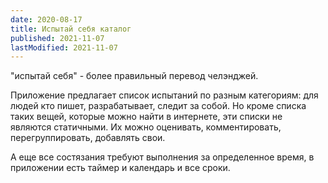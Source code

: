 ```yaml
---
date: 2020-08-17
title: Испытай себя каталог
published: 2021-11-07
lastModified: 2021-11-07
---
```


"испытай себя" - более правильный перевод челэнджей.

Приложение предлагает список испытаний по разным категориям: для людей кто пишет, разрабатывает, следит за собой. Но кроме списка таких вещей, которые можно найти в интернете, эти списки не являются статичными. Их можно оценивать, комментировать, перегруппировать, добавлять свои. 

А еще все состязания требуют выполнения за определенное время, в приложении есть таймер и календарь и все сроки.